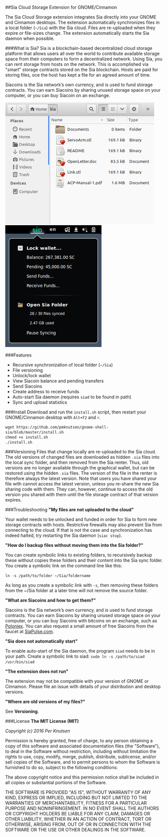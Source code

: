 ##Sia Cloud Storage Extension for GNOME/Cinnamon

The Sia Cloud Storage extension integrates Sia directly into your GNOME and Cinnamon desktops. The extension automatically synchronizes files in a local folder (`~/Sia`) with the Sia cloud. Files are re-uploaded when they expire or file-sizes change. The extension automatically starts the Sia daemon when possible.

###What is Sia?
Sia is a blockchain-based decentralized cloud storage platform that allows users all over the world to contribute available storage space from their computers to form a decentralized network. Using Sia, you can rent storage from hosts on the network. This is accomplished via "smart" storage contracts stored on the Sia blockchain. Hosts are paid for storing files, oce the host has kept a file for an agreed amount of time.

Siacoins is the Sia network’s own currency, and is used to fund storage contracts. You can earn Siacoins by sharing unused storage space on your computer, or you can buy Siacoin on an exchange.

![Sia GNOME Extension](./img/screenshot-2.png)   ![Sia GNOME Extension](./img/screenshot.png)

###Features
* Recursive synchronization of local folder (`~/Sia`)
* File versioning
* Unlock/lock wallet
* View Siacoin balance and pending transfers
* Send Siacoins
* Create address to receive funds
* Auto-start Sia daemon (requires `siad` to be found in path)
* Sync and upload statistics

###Install
Download and run the `install.sh` script, then restart your GNOME/Cinnamon desktop with `Alt+F2` and `r`.

```
wget https://github.com/pmknutsen/gnome-shell-sia/blob/master/install.sh
chmod +x install.sh
./install.sh
```

###Versioning
Files that change locally are re-uploaded to the Sia cloud. The old versions of changed files are downloaded as hidden `.sia`
files into the local sync folder, and then removed from the Sia renter. Thus, old versions are no longer available through
the graphical wallet, but can be restored using the hidden `.sia` files. The version of the file in the renter is therefore
always the latest version. Note that users you have shared your file with cannot access the latest version, unless you re-share
the new Sia sharing code with them. They can, however, continue to access the old version you shared with them until the file
storage contract of that version expires.

###Troubleshooting
**"My files are not uploaded to the cloud"**

Your wallet needs to be unlocked and funded in order for Sia to form new storage contracts with hosts. Restrictive firewalls may also prevent Sia from connecting to the cloud. If that is not the case and synchronization has indeed halted, try restarting the Sia daemon (`siac stop`).

**"How do I backup files without moving them into the Sia folder?"**

You can create symbolic links to existing folders, to recursively backup these without copies these folders and their content into the Sia sync folder. You create a symbolic link on the command line like this:

`ln -s /path/to/folder ~/Sia/foldername`

As long as you create a symbolic link with `-s`, then removing these folders from the ~/Sia folder at a later time will not remove the source folder.


**"What are Siacoins and how to get them?"**

Siacoins is the Sia network’s own currency, and is used to fund storage contracts. You can earn Siacoins by sharing unused storage space on your computer, or you can buy Siacoins with bitcoins on an exchange, such as [Poloniex](http://poloniex.com). You can also request a small amount of free Siacoins from the faucet at [SiaPulse.com](http://siapulse.com/page/faucet).

**"Sia does not automatically start"**

To enable auto-start of the Sia daemon, the program `siad` needs to be in your path. Create a symbolic link to siad:
`sudo ln -s /path/to/siad /usr/bin/siad`

**"The extension does not run"**

The extension may not be compatible with your version of GNOME or Cinnamon. Please file an issue with details of your distribution and desktop versions.

**"Where are old versions of my files?"**

See **Versioning**.

###License
**The MIT License (MIT)**

*Copyright (c) 2016 Per Knutsen*

Permission is hereby granted, free of charge, to any person obtaining a copy of this software and associated documentation files (the "Software"), to deal in the Software without restriction, including without limitation the rights to use, copy, modify, merge, publish, distribute, sublicense, and/or sell copies of the Software, and to permit persons to whom the Software is furnished to do so, subject to the following conditions:

The above copyright notice and this permission notice shall be included in all copies or substantial portions of the Software.

THE SOFTWARE IS PROVIDED "AS IS", WITHOUT WARRANTY OF ANY KIND, EXPRESS OR IMPLIED, INCLUDING BUT NOT LIMITED TO THE WARRANTIES OF MERCHANTABILITY, FITNESS FOR A PARTICULAR PURPOSE AND NONINFRINGEMENT. IN NO EVENT SHALL THE AUTHORS OR COPYRIGHT HOLDERS BE LIABLE FOR ANY CLAIM, DAMAGES OR OTHER LIABILITY, WHETHER IN AN ACTION OF CONTRACT, TORT OR OTHERWISE, ARISING FROM, OUT OF OR IN CONNECTION WITH THE SOFTWARE OR THE USE OR OTHER DEALINGS IN THE SOFTWARE.